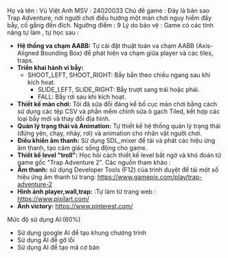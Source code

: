 Họ và tên : Vũ Việt Anh 
MSV : 24020033
Chủ đề game : Đây là bản sao Trap Adventure, nơi người chơi điều hướng một màn chơi nguy hiểm đầy bẫy, cố gắng đến đích.
Ngưỡng điểm : 9
Lý do bảo vệ :
Game có các tính năng tự làm , tự học sau :
*   **Hệ thống va chạm AABB:** Tự cài đặt thuật toán va chạm AABB (Axis-Aligned Bounding Box) để phát hiện va chạm giữa player và các tiles, traps.
*   **Triển khai hành vi bẫy:**
    *   SHOOT_LEFT, SHOOT_RIGHT: Bẫy bắn theo chiều ngang sau khi kích hoạt.
        *   SLIDE_LEFT, SLIDE_RIGHT: Bẫy trượt sang trái hoặc phải.
        *   FALL: Bẫy rơi sau khi kích hoạt.
*   **Thiết kế màn chơi:** Tôi đã sửa đổi đáng kể bố cục màn chơi bằng cách sử dụng các tệp CSV và phần mềm chỉnh sửa ô gạch Tiled, kết hợp các loại bẫy mới và thay đổi địa hình.
*   **Quản lý trạng thái và Animation:** Tự thiết kế hệ thống quản lý trạng thái (đứng yên, chạy, nhảy, rơi) và animation cho nhân vật người chơi.
*   **Điều khiển âm thanh:** Sử dụng SDL_mixer để tải và phát các hiệu ứng âm thanh, tạo cảm giác sống động cho game.
*   **Thiết kế level "troll":** Học hỏi cách thiết kế level bất ngờ và khó đoán từ game gốc "Trap Adventure 2".
Các nguồn tham khảo :
*   **Âm thanh:** sử dụng Developer Tools (F12) của trình duyệt để tải một số hiệu ứng âm thanh từ trang: https://www.gamepix.com/play/trap-adventure-2
*   **Hình ảnh player,wall,trap:** :Tự làm từ trang web : https://www.pixilart.com/
*   **Ảnh victory:**  https://www.pinterest.com/

Mức độ sử dụng AI:(60%)
*   Sử dụng google AI để tạo khung chương trình
*   Sử dụng AI để gỡ lỗi
*   Sử dụng AI để tạo mã cơ bản 
